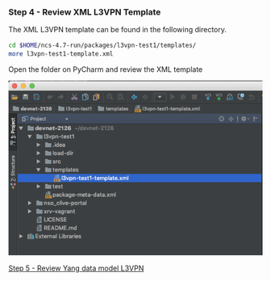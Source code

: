 ### Step 4 - Review XML L3VPN Template

The XML L3VPN template can be found in the following directory.

```bash
cd $HOME/ncs-4.7-run/packages/l3vpn-test1/templates/
more l3vpn-test1-template.xml
```

Open the folder on PyCharm and review the XML template

![l3vpn_xml_template](/lab/images/l3vpn_xml_template.png)

[Step 5 - Review Yang data model L3VPN]

[Step 5 - Review Yang data model L3VPN]: step5.md
